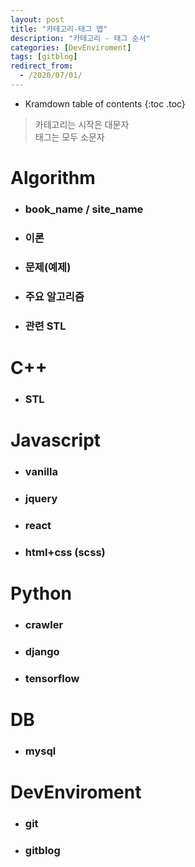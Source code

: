 ```yaml
---
layout: post
title: "카테고리-태그 맵"
description: "카테고리 - 태그 순서"
categories: [DevEnviroment]
tags: [gitblog]
redirect_from:
  - /2020/07/01/
---
```


* Kramdown table of contents
{:toc .toc}

> 카테고리는 시작은 대문자  
> 태그는 모두 소문자

# Algorithm

* ### book_name / site_name
* ### 이론
* ### 문제(예제)
* ### 주요 알고리즘
* ### 관련 STL 

# C++

* ### STL

# Javascript 

* ### vanilla
* ### jquery
* ### react
* ### html+css (scss)

# Python

* ### crawler
* ### django
* ### tensorflow

# DB

* ### mysql

# DevEnviroment

* ### git
* ### gitblog

